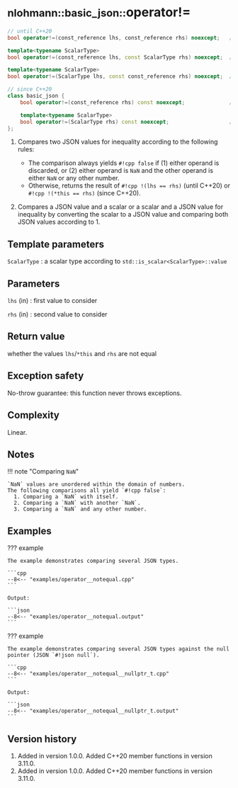# <small>nlohmann::basic_json::</small>operator!=

```cpp
// until C++20
bool operator!=(const_reference lhs, const_reference rhs) noexcept;   // (1)

template<typename ScalarType>
bool operator!=(const_reference lhs, const ScalarType rhs) noexcept;  // (2)

template<typename ScalarType>
bool operator!=(ScalarType lhs, const const_reference rhs) noexcept;  // (2)

// since C++20
class basic_json {
    bool operator!=(const_reference rhs) const noexcept;              // (1)

    template<typename ScalarType>
    bool operator!=(ScalarType rhs) const noexcept;                   // (2)
};
```

1. Compares two JSON values for inequality according to the following rules:
    - The comparison always yields `#!cpp false` if (1) either operand is discarded, or (2) either
      operand is `NaN` and the other operand is either `NaN` or any other number.
    - Otherwise, returns the result of `#!cpp !(lhs == rhs)` (until C++20) or
      `#!cpp !(*this == rhs)` (since C++20).

2. Compares a JSON value and a scalar or a scalar and a JSON value for inequality by converting the
   scalar to a JSON value and comparing both JSON values according to 1.

## Template parameters

`ScalarType`
:   a scalar type according to `std::is_scalar<ScalarType>::value`

## Parameters

`lhs` (in)
:   first value to consider 

`rhs` (in)
:   second value to consider 

## Return value

whether the values `lhs`/`*this` and `rhs` are not equal

## Exception safety

No-throw guarantee: this function never throws exceptions.

## Complexity

Linear.

## Notes

!!! note "Comparing `NaN`"

    `NaN` values are unordered within the domain of numbers.
    The following comparisons all yield `#!cpp false`:
      1. Comparing a `NaN` with itself.
      2. Comparing a `NaN` with another `NaN`.
      3. Comparing a `NaN` and any other number.

## Examples

??? example

    The example demonstrates comparing several JSON types.
        
    ```cpp
    --8<-- "examples/operator__notequal.cpp"
    ```
    
    Output:
    
    ```json
    --8<-- "examples/operator__notequal.output"
    ```

??? example

    The example demonstrates comparing several JSON types against the null pointer (JSON `#!json null`).
        
    ```cpp
    --8<-- "examples/operator__notequal__nullptr_t.cpp"
    ```
    
    Output:
    
    ```json
    --8<-- "examples/operator__notequal__nullptr_t.output"
    ```

## Version history

1. Added in version 1.0.0. Added C++20 member functions in version 3.11.0.
2. Added in version 1.0.0. Added C++20 member functions in version 3.11.0.
